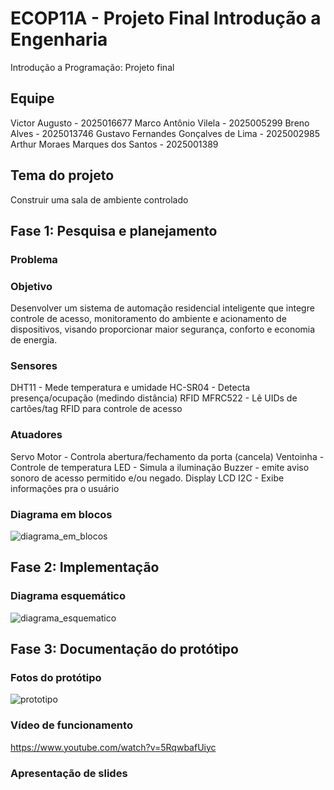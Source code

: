 # ECOP11A - Projeto Final Introdução a Engenharia
Introdução a Programação: Projeto final

## Equipe 
Victor Augusto - 2025016677
Marco Antônio Vilela - 2025005299
Breno Alves - 2025013746
Gustavo Fernandes Gonçalves de Lima - 2025002985
Arthur Moraes Marques dos Santos - 2025001389

## Tema do projeto 
Construir uma sala de ambiente controlado 

## Fase 1: Pesquisa e planejamento

### Problema 


### Objetivo
Desenvolver um sistema de automação residencial inteligente que integre controle de acesso, monitoramento do ambiente e acionamento de dispositivos, visando 
proporcionar maior segurança, conforto e economia de energia.

### Sensores 
DHT11 - Mede temperatura e umidade
HC-SR04 - Detecta presença/ocupação (medindo
distância)
RFID MFRC522 - Lê UIDs de cartões/tag RFID
para controle de acesso

### Atuadores 
Servo Motor - Controla abertura/fechamento da
porta (cancela)
Ventoinha - Controle de temperatura
LED - Simula a iluminação
Buzzer - emite aviso sonoro de acesso permitido
e/ou negado.
Display LCD I2C - Exibe informações pra o
usuário

### Diagrama em blocos 
![diagrama_em_blocos ](https://github.com/user-attachments/assets/81af1570-4642-426f-b179-15014f9621b0)

## Fase 2: Implementação 

### Diagrama esquemático 
![diagrama_esquematico](https://github.com/user-attachments/assets/e498d38e-4815-482e-8a57-0325340a6617)

## Fase 3: Documentação do protótipo 

### Fotos do protótipo 
![prototipo](https://github.com/user-attachments/assets/99d3eaf8-a8f5-449b-8619-03942c7cd87e)

### Vídeo de funcionamento 
https://www.youtube.com/watch?v=5RqwbafUiyc

### Apresentação de slides 







